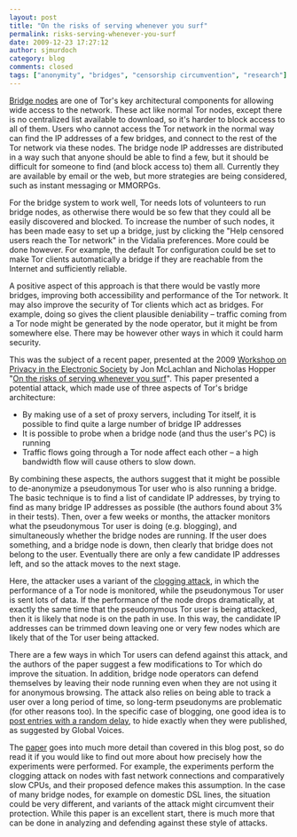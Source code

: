 ```yaml
---
layout: post
title: "On the risks of serving whenever you surf"
permalink: risks-serving-whenever-you-surf
date: 2009-12-23 17:27:12
author: sjmurdoch
category: blog
comments: closed
tags: ["anonymity", "bridges", "censorship circumvention", "research"]
---
```


[Bridge nodes](https://www.torproject.org/bridges) are one of Tor's key architectural components for allowing wide access to the network. These act like normal Tor nodes, except there is no centralized list available to download, so it's harder to block access to all of them. Users who cannot access the Tor network in the normal way can find the IP addresses of a few bridges, and connect to the rest of the Tor network via these nodes. The bridge node IP addresses are distributed in a way such that anyone should be able to find a few, but it should be difficult for someone to find (and block access to) them all. Currently they are available by email or the web, but more strategies are being considered, such as instant messaging or MMORPGs.

<!-- more -->

For the bridge system to work well, Tor needs lots of volunteers to run bridge nodes, as otherwise there would be so few that they could all be easily discovered and blocked. To increase the number of such nodes, it has been made easy to set up a bridge, just by clicking the "Help censored users reach the Tor network" in the Vidalia preferences. More could be done however. For example, the default Tor configuration could be set to make Tor clients automatically a bridge if they are reachable from the Internet and sufficiently reliable.

A positive aspect of this approach is that there would be vastly more bridges, improving both accessibility and performance of the Tor network. It may also improve the security of Tor clients which act as bridges. For example, doing so gives the client plausible deniability – traffic coming from a Tor node might be generated by the node operator, but it might be from somewhere else. There may be however other ways in which it could harm security.

This was the subject of a recent paper, presented at the 2009 [Workshop on Privacy in the Electronic Society](http://wpes09.unibg.it/) by Jon McLachlan and Nicholas Hopper "[On the risks of serving whenever you surf](http://www-users.cs.umn.edu/~hopper/surf_and_serve.pdf)". This paper presented a potential attack, which made use of three aspects of Tor's bridge architecture:

-   By making use of a set of proxy servers, including Tor itself, it is possible to find quite a large number of bridge IP addresses
-   It is possible to probe when a bridge node (and thus the user's PC) is running
-   Traffic flows going through a Tor node affect each other – a high bandwidth flow will cause others to slow down.

By combining these aspects, the authors suggest that it might be possible to de-anonymize a pseudonymous Tor user who is also running a bridge. The basic technique is to find a list of candidate IP addresses, by trying to find as many bridge IP addresses as possible (the authors found about 3% in their tests). Then, over a few weeks or months, the attacker monitors what the pseudonymous Tor user is doing (e.g. blogging), and simultaneously whether the bridge nodes are running. If the user does something, and a bridge node is down, then clearly that bridge does not belong to the user. Eventually there are only a few candidate IP addresses left, and so the attack moves to the next stage.

Here, the attacker uses a variant of the [clogging attack](http://www.cl.cam.ac.uk/~sjm217/papers/#pub-oakland05torta), in which the performance of a Tor node is monitored, while the pseudonymous Tor user is sent lots of data. If the performance of the node drops dramatically, at exactly the same time that the pseudonymous Tor user is being attacked, then it is likely that node is on the path in use. In this way, the candidate IP addresses can be trimmed down leaving one or very few nodes which are likely that of the Tor user being attacked.

There are a few ways in which Tor users can defend against this attack, and the authors of the paper suggest a few modifications to Tor which do improve the situation. In addition, bridge node operators can defend themselves by leaving their node running even when they are not using it for anonymous browsing. The attack also relies on being able to track a user over a long period of time, so long-term pseudonyms are problematic (for other reasons too). In the specific case of blogging, one good idea is to [post entries with a random delay](http://advocacy.globalvoicesonline.org/projects/guide/#timestamp), to hide exactly when they were published, as suggested by Global Voices.

The [paper](http://www-users.cs.umn.edu/~hopper/surf_and_serve.pdf) goes into much more detail than covered in this blog post, so do read it if you would like to find out more about how precisely how the experiments were performed. For example, the experiments perform the clogging attack on nodes with fast network connections and comparatively slow CPUs, and their proposed defence makes this assumption. In the case of many bridge nodes, for example on domestic DSL lines, the situation could be very different, and variants of the attack might circumvent their protection. While this paper is an excellent start, there is much more that can be done in analyzing and defending against these style of attacks.
